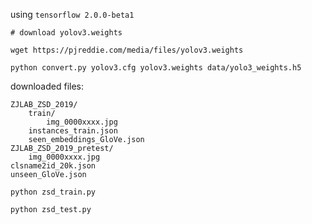 using `tensorflow 2.0.0-beta1`


```shell script
# download yolov3.weights

wget https://pjreddie.com/media/files/yolov3.weights
```

```shell script
python convert.py yolov3.cfg yolov3.weights data/yolo3_weights.h5
```

downloaded files:

```shell script
ZJLAB_ZSD_2019/
    train/
        img_0000xxxx.jpg
    instances_train.json
    seen_embeddings_GloVe.json
ZJLAB_ZSD_2019_pretest/
    img_0000xxxx.jpg
clsname2id_20k.json
unseen_GloVe.json
```

```shell script
python zsd_train.py
```

```shell script
python zsd_test.py
```

